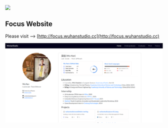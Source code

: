 ![](favicon.ico)

## Focus Website 

Please visit --> [http://focus.wuhanstudio.cc](http://focus.wuhanstudio.cc)

![](main.png)
